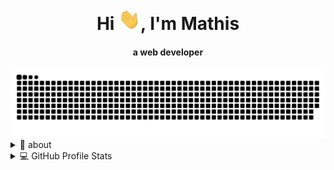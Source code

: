 <div align="center">
  
<h1 align="center">Hi <img width="35" src="https://github.com/1999AZZAR/1999AZZAR/blob/main/resources/img/waving.gif" />, I'm Mathis</h1>
<h4 align="center">a web developer</h4>
</div>

<div align="center">
  <img  src="https://github.com/1999AZZAR/1999AZZAR/blob/main/resources/img/grid-snake.svg" />
</div>

<details>
  <summary>🧮 about</summary>
  <div>
  <ul>
    <li>🔭 I’m currently working as an analyst consultant</li>
    <li>🌱 I’m currently learning remote development with Gitpod</li>
    <li>😄 Pronouns: he/him</li>
  </ul>
    </div>
</details>

<details> 
  <summary>💻 GitHub Profile Stats</summary>
  <div>
    <h2 align="center"> 📊 Github stats </h2>
      <br/>
        <p align="center">
          <a href="https://github.com/matcharr/">
          <img src="https://github-readme-stats.vercel.app/api/top-langs?username=matcharr&layout=compact&theme=calm&show_icons=true&hide=html,ruby,css" alt="matcharr :: Top Langs" /></a>
        </p>
        <p align="center">
          <a href="https://github.com/matcharr/">
          <img width="49.5%" src="https://github-readme-stats.vercel.app/api?username=matcharr&theme=calm&show_icons=true"/>
          <img width="49.5%" src="https://github-readme-streak-stats.herokuapp.com/?user=matcharr&theme=calm" />
          </a>
       </p>
  </div>    
</details>
